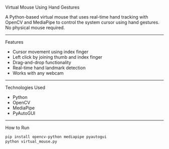 Virtual Mouse Using Hand Gestures

A Python-based virtual mouse that uses real-time hand tracking with OpenCV and MediaPipe to control the system cursor using hand gestures. No physical mouse required.

---
 Features

* Cursor movement using index finger
* Left click by joining thumb and index finger
* Drag-and-drop functionality
* Real-time hand landmark detection
* Works with any webcam

---
Technologies Used

* Python
* OpenCV
* MediaPipe
* PyAutoGUI

---
 How to Run

```bash
pip install opencv-python mediapipe pyautogui
python virtual_mouse.py
```
